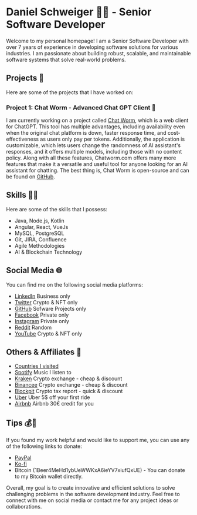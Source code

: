 # Daniel Schweiger 👨‍💻 - Senior Software Developer

Welcome to my personal homepage! I am a Senior Software Developer with over 7 years of experience in developing software solutions for various industries. I am passionate about building robust, scalable, and maintainable software systems that solve real-world problems. 

## Projects 🚀

Here are some of the projects that I have worked on:

### Project 1: Chat Worm - Advanced Chat GPT Client 🐛

I am currently working on a project called [Chat Worm](https://www.chatworm.com), which is a web client for ChatGPT. This tool has multiple advantages, including availability even when the original chat platform is down, faster response time, and cost-effectiveness as users only pay per tokens. Additionally, the application is customizable, which lets users change the randomness of AI assistant's responses, and it offers multiple models, including those with no content policy. Along with all these features, Chatworm.com offers many more features that make it a versatile and useful tool for anyone looking for an AI assistant for chatting. The best thing is, Chat Worm is open-source and can be found on [GitHub](https://www.github.com/UnknownEnergy/chatgpt-api).

## Skills 👨‍🔬

Here are some of the skills that I possess:

- Java, Node.js, Kotlin
- Angular, React, VueJs
- MySQL, PostgreSQL
- Git, JIRA, Confluence
- Agile Methodologies
- AI & Blockchain Technology

## Social Media 🌐

You can find me on the following social media platforms:

- [LinkedIn](https://www.linkedin.com/in/daniel-schweiger/) Business only
- [Twitter](https://twitter.com/MrCryptoDan) Crypto & NFT only
- [GitHub](https://github.com/UnknownEnergy) Sofware Projects only
- [Facebook](https://www.facebook.com/daniel.schweiger.12) Private only
- [Instagram](https://www.instagram.com/crypto.daniel/) Private only
- [Reddit](https://www.reddit.com/user/Unknown_Energy) Random
- [YouTube](https://www.youtube.com/@danielschweiger) Crypto & NFT only

## Others & Affiliates 🤝
- [Countries I visited](https://www.amcharts.com/visited_countries/#AT,BA,HR,CZ,DE,GR,HU,IT,LV,LT,NL,PL,SK,SI,ES,CH,TR,UA,GB)
- [Spotify](https://open.spotify.com/user/unknown_energy?si=4esOIVhKSpaYN260XJCjrQ) Music I listen to
- [Kraken](https://open.spotify.com/user/unknown_energy?si=4esOIVhKSpaYN260XJCjrQ) Crypto exchange - cheap & discount
- [Binancee](https://www.binance.com/?ref=21762885) Crypto exchange - cheap & discount
- [Blockpit](https://www.binance.com/?ref=21762885) Crypto tax report - quick & discount
- [Uber](https://www.uber.com/invite/ys0k3d) Uber 5$ off your first ride
- [Airbnb](https://abnb.me/e/tiAaavc8U2?suuid=06a97a12-a0e8-4d40-a650-47735c395cc0&slevel=0) Airbnb 30€ credit for you

## Tips 💰💸

If you found my work helpful and would like to support me, you can use any of the following links to donate:
 
- [PayPal](https://paypal.me/danschweiger)
- [Ko-fi](https://ko-fi.com/schweiger)
- Bitcoin (1Beer4MeHd1ybUeWWKxA6ieYV7xiufQxUE) - You can donate to my Bitcoin wallet directly.

Overall, my goal is to create innovative and efficient solutions to solve challenging problems in the software development industry. Feel free to connect with me on social media or contact me for any project ideas or collaborations.
